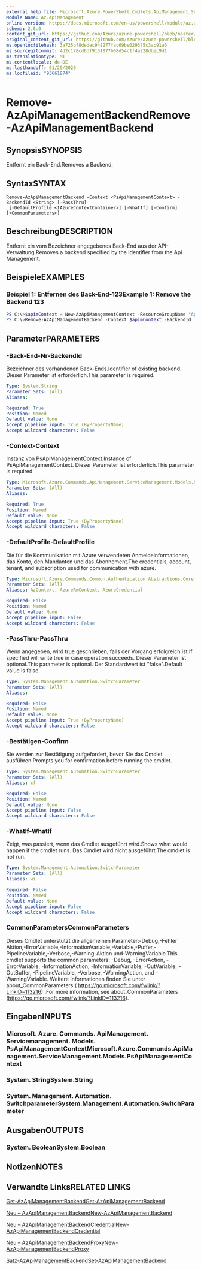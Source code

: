 ```yaml
---
external help file: Microsoft.Azure.PowerShell.Cmdlets.ApiManagement.ServiceManagement.dll-Help.xml
Module Name: Az.ApiManagement
online version: https://docs.microsoft.com/en-us/powershell/module/az.apimanagement/remove-azapimanagementbackend
schema: 2.0.0
content_git_url: https://github.com/Azure/azure-powershell/blob/master/src/ApiManagement/ApiManagement/help/Remove-AzApiManagementBackend.md
original_content_git_url: https://github.com/Azure/azure-powershell/blob/master/src/ApiManagement/ApiManagement/help/Remove-AzApiManagementBackend.md
ms.openlocfilehash: 3a725bf8dedec948277fac69be029375c3ab91a6
ms.sourcegitcommit: 4d2c178cd6df9151877b08d54c1f4a228dbec9d1
ms.translationtype: MT
ms.contentlocale: de-DE
ms.lasthandoff: 01/29/2020
ms.locfileid: "93661874"
---
```

# <span data-ttu-id="e65c8-101">Remove-AzApiManagementBackend</span><span class="sxs-lookup"><span data-stu-id="e65c8-101">Remove-AzApiManagementBackend</span></span>

## <span data-ttu-id="e65c8-102">Synopsis</span><span class="sxs-lookup"><span data-stu-id="e65c8-102">SYNOPSIS</span></span>
<span data-ttu-id="e65c8-103">Entfernt ein Back-End.</span><span class="sxs-lookup"><span data-stu-id="e65c8-103">Removes a Backend.</span></span>

## <span data-ttu-id="e65c8-104">Syntax</span><span class="sxs-lookup"><span data-stu-id="e65c8-104">SYNTAX</span></span>

```
Remove-AzApiManagementBackend -Context <PsApiManagementContext> -BackendId <String> [-PassThru]
 [-DefaultProfile <IAzureContextContainer>] [-WhatIf] [-Confirm] [<CommonParameters>]
```

## <span data-ttu-id="e65c8-105">Beschreibung</span><span class="sxs-lookup"><span data-stu-id="e65c8-105">DESCRIPTION</span></span>
<span data-ttu-id="e65c8-106">Entfernt ein vom Bezeichner angegebenes Back-End aus der API-Verwaltung.</span><span class="sxs-lookup"><span data-stu-id="e65c8-106">Removes a backend specified by the Identifier from the Api Management.</span></span>

## <span data-ttu-id="e65c8-107">Beispiele</span><span class="sxs-lookup"><span data-stu-id="e65c8-107">EXAMPLES</span></span>

### <span data-ttu-id="e65c8-108">Beispiel 1: Entfernen des Back-End-123</span><span class="sxs-lookup"><span data-stu-id="e65c8-108">Example 1: Remove the Backend 123</span></span>
```powershell
PS C:\>$apimContext = New-AzApiManagementContext -ResourceGroupName "Api-Default-WestUS" -ServiceName "contoso"
PS C:\>Remove-AzApiManagementBackend -Context $apimContext -BackendId 123 -PassThru
```

## <span data-ttu-id="e65c8-109">Parameter</span><span class="sxs-lookup"><span data-stu-id="e65c8-109">PARAMETERS</span></span>

### <span data-ttu-id="e65c8-110">-Back-End-Nr</span><span class="sxs-lookup"><span data-stu-id="e65c8-110">-BackendId</span></span>
<span data-ttu-id="e65c8-111">Bezeichner des vorhandenen Back-Ends.</span><span class="sxs-lookup"><span data-stu-id="e65c8-111">Identifier of existing backend.</span></span>
<span data-ttu-id="e65c8-112">Dieser Parameter ist erforderlich.</span><span class="sxs-lookup"><span data-stu-id="e65c8-112">This parameter is required.</span></span>

```yaml
Type: System.String
Parameter Sets: (All)
Aliases:

Required: True
Position: Named
Default value: None
Accept pipeline input: True (ByPropertyName)
Accept wildcard characters: False
```

### <span data-ttu-id="e65c8-113">-Context</span><span class="sxs-lookup"><span data-stu-id="e65c8-113">-Context</span></span>
<span data-ttu-id="e65c8-114">Instanz von PsApiManagementContext.</span><span class="sxs-lookup"><span data-stu-id="e65c8-114">Instance of PsApiManagementContext.</span></span>
<span data-ttu-id="e65c8-115">Dieser Parameter ist erforderlich.</span><span class="sxs-lookup"><span data-stu-id="e65c8-115">This parameter is required.</span></span>

```yaml
Type: Microsoft.Azure.Commands.ApiManagement.ServiceManagement.Models.PsApiManagementContext
Parameter Sets: (All)
Aliases:

Required: True
Position: Named
Default value: None
Accept pipeline input: True (ByPropertyName)
Accept wildcard characters: False
```

### <span data-ttu-id="e65c8-116">-DefaultProfile</span><span class="sxs-lookup"><span data-stu-id="e65c8-116">-DefaultProfile</span></span>
<span data-ttu-id="e65c8-117">Die für die Kommunikation mit Azure verwendeten Anmeldeinformationen, das Konto, den Mandanten und das Abonnement.</span><span class="sxs-lookup"><span data-stu-id="e65c8-117">The credentials, account, tenant, and subscription used for communication with azure.</span></span>

```yaml
Type: Microsoft.Azure.Commands.Common.Authentication.Abstractions.Core.IAzureContextContainer
Parameter Sets: (All)
Aliases: AzContext, AzureRmContext, AzureCredential

Required: False
Position: Named
Default value: None
Accept pipeline input: False
Accept wildcard characters: False
```

### <span data-ttu-id="e65c8-118">-PassThru</span><span class="sxs-lookup"><span data-stu-id="e65c8-118">-PassThru</span></span>
<span data-ttu-id="e65c8-119">Wenn angegeben, wird true geschrieben, falls der Vorgang erfolgreich ist.</span><span class="sxs-lookup"><span data-stu-id="e65c8-119">If specified will write true in case operation succeeds.</span></span>
<span data-ttu-id="e65c8-120">Dieser Parameter ist optional.</span><span class="sxs-lookup"><span data-stu-id="e65c8-120">This parameter is optional.</span></span>
<span data-ttu-id="e65c8-121">Der Standardwert ist "false".</span><span class="sxs-lookup"><span data-stu-id="e65c8-121">Default value is false.</span></span>

```yaml
Type: System.Management.Automation.SwitchParameter
Parameter Sets: (All)
Aliases:

Required: False
Position: Named
Default value: None
Accept pipeline input: True (ByPropertyName)
Accept wildcard characters: False
```

### <span data-ttu-id="e65c8-122">-Bestätigen</span><span class="sxs-lookup"><span data-stu-id="e65c8-122">-Confirm</span></span>
<span data-ttu-id="e65c8-123">Sie werden zur Bestätigung aufgefordert, bevor Sie das Cmdlet ausführen.</span><span class="sxs-lookup"><span data-stu-id="e65c8-123">Prompts you for confirmation before running the cmdlet.</span></span>

```yaml
Type: System.Management.Automation.SwitchParameter
Parameter Sets: (All)
Aliases: cf

Required: False
Position: Named
Default value: None
Accept pipeline input: False
Accept wildcard characters: False
```

### <span data-ttu-id="e65c8-124">-WhatIf</span><span class="sxs-lookup"><span data-stu-id="e65c8-124">-WhatIf</span></span>
<span data-ttu-id="e65c8-125">Zeigt, was passiert, wenn das Cmdlet ausgeführt wird.</span><span class="sxs-lookup"><span data-stu-id="e65c8-125">Shows what would happen if the cmdlet runs.</span></span> <span data-ttu-id="e65c8-126">Das Cmdlet wird nicht ausgeführt.</span><span class="sxs-lookup"><span data-stu-id="e65c8-126">The cmdlet is not run.</span></span>

```yaml
Type: System.Management.Automation.SwitchParameter
Parameter Sets: (All)
Aliases: wi

Required: False
Position: Named
Default value: None
Accept pipeline input: False
Accept wildcard characters: False
```

### <span data-ttu-id="e65c8-127">CommonParameters</span><span class="sxs-lookup"><span data-stu-id="e65c8-127">CommonParameters</span></span>
<span data-ttu-id="e65c8-128">Dieses Cmdlet unterstützt die allgemeinen Parameter:-Debug,-Fehler Aktion,-ErrorVariable,-InformationVariable,-Variable,-Puffer,-PipelineVariable,-Verbose,-Warning-Aktion und-WarningVariable.</span><span class="sxs-lookup"><span data-stu-id="e65c8-128">This cmdlet supports the common parameters: -Debug, -ErrorAction, -ErrorVariable, -InformationAction, -InformationVariable, -OutVariable, -OutBuffer, -PipelineVariable, -Verbose, -WarningAction, and -WarningVariable.</span></span> <span data-ttu-id="e65c8-129">Weitere Informationen finden Sie unter about_CommonParameters ( https://go.microsoft.com/fwlink/?LinkID=113216) .</span><span class="sxs-lookup"><span data-stu-id="e65c8-129">For more information, see about_CommonParameters (https://go.microsoft.com/fwlink/?LinkID=113216).</span></span>

## <span data-ttu-id="e65c8-130">Eingaben</span><span class="sxs-lookup"><span data-stu-id="e65c8-130">INPUTS</span></span>

### <span data-ttu-id="e65c8-131">Microsoft. Azure. Commands. ApiManagement. Servicemanagement. Models. PsApiManagementContext</span><span class="sxs-lookup"><span data-stu-id="e65c8-131">Microsoft.Azure.Commands.ApiManagement.ServiceManagement.Models.PsApiManagementContext</span></span>

### <span data-ttu-id="e65c8-132">System. String</span><span class="sxs-lookup"><span data-stu-id="e65c8-132">System.String</span></span>

### <span data-ttu-id="e65c8-133">System. Management. Automation. Switchparameter</span><span class="sxs-lookup"><span data-stu-id="e65c8-133">System.Management.Automation.SwitchParameter</span></span>

## <span data-ttu-id="e65c8-134">Ausgaben</span><span class="sxs-lookup"><span data-stu-id="e65c8-134">OUTPUTS</span></span>

### <span data-ttu-id="e65c8-135">System. Boolean</span><span class="sxs-lookup"><span data-stu-id="e65c8-135">System.Boolean</span></span>

## <span data-ttu-id="e65c8-136">Notizen</span><span class="sxs-lookup"><span data-stu-id="e65c8-136">NOTES</span></span>

## <span data-ttu-id="e65c8-137">Verwandte Links</span><span class="sxs-lookup"><span data-stu-id="e65c8-137">RELATED LINKS</span></span>

[<span data-ttu-id="e65c8-138">Get-AzApiManagementBackend</span><span class="sxs-lookup"><span data-stu-id="e65c8-138">Get-AzApiManagementBackend</span></span>](./Get-AzApiManagementBackend)

[<span data-ttu-id="e65c8-139">Neu – AzApiManagementBackend</span><span class="sxs-lookup"><span data-stu-id="e65c8-139">New-AzApiManagementBackend</span></span>](./New-AzApiManagementBackend.md)

[<span data-ttu-id="e65c8-140">Neu – AzApiManagementBackendCredential</span><span class="sxs-lookup"><span data-stu-id="e65c8-140">New-AzApiManagementBackendCredential</span></span>](./New-AzApiManagementBackendCredential.md)

[<span data-ttu-id="e65c8-141">Neu – AzApiManagementBackendProxy</span><span class="sxs-lookup"><span data-stu-id="e65c8-141">New-AzApiManagementBackendProxy</span></span>](./New-AzApiManagementBackendProxy.md)

[<span data-ttu-id="e65c8-142">Satz-AzApiManagementBackend</span><span class="sxs-lookup"><span data-stu-id="e65c8-142">Set-AzApiManagementBackend</span></span>](./Set-AzApiManagementBackend.md)
